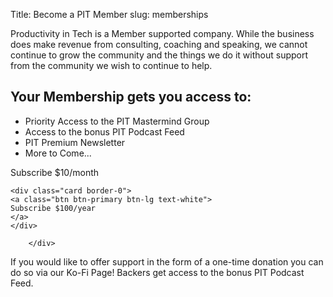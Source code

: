 Title: Become a PIT Member
slug: memberships

Productivity in Tech is a Member supported company. While the business does make revenue from consulting, coaching and speaking, we cannot continue to grow the community and the things we do it without support from the community we wish to continue to help. 
		
<div class="jumbotron">
		<h2>Your Membership gets you access to:</h2>
	<ul>
		<li>Priority Access to the PIT Mastermind Group</li>
		<li>Access to the bonus PIT Podcast Feed</li>
		<li>PIT Premium Newsletter</li>
		<li>More to Come...</li>
		</ul>
	</p>
<div class="card-deck">
	<div class="card border-0">
	</a>
	<a class="btn btn-primary btn-lg text-white">
	Subscribe $10/month
</a>
	</div>

	<div class="card border-0">
	<a class="btn btn-primary btn-lg text-white">
	Subscribe $100/year
	</a>
	</div>
</div>

		</div>

If you would like to offer support in the form of a one-time donation you can do so via our Ko-Fi Page!
Backers get access to the bonus PIT Podcast Feed.


